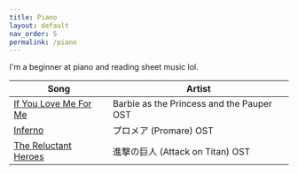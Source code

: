```yaml
---
title: Piano
layout: default
nav_order: 5
permalink: /piano
---
```


I'm a beginner at piano and reading sheet music lol.

| Song | Artist |
| ---- | ------ |
| <a href="{{site.baseurl}}/pdf/piano_If_You_Love_Me_For_Me.pdf" target="_blank">If You Love Me For Me</a> <a href="https://www.youtube.com/watch?v=SMe10v_rRbo" target="_blank"><i class="fas fa-external-link-alt"></i></a> | Barbie as the Princess and the Pauper OST |
| <a href="{{site.baseurl}}/pdf/piano_Inferno.pdf" target="_blank">Inferno</a> <a href="https://www.youtube.com/watch?v=-eRd8akV9Mk&t=107s" target="_blank"><i class="fas fa-external-link-alt"></i></a> | プロメア (Promare) OST |
| <a href="{{site.baseurl}}/pdf/piano_The_Reluctant_Heroes.pdf" target="_blank">The Reluctant Heroes</a> <a href="https://www.youtube.com/watch?v=w1GK1nNi8Hk" target="_blank"><i class="fas fa-external-link-alt"></i></a> | 進撃の巨人 (Attack on Titan) OST |
